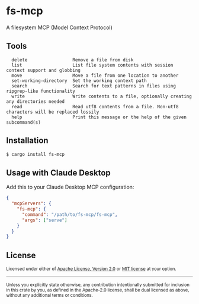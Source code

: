 # fs-mcp

A filesystem MCP (Model Context Protocol)

## Tools
```
  delete                 Remove a file from disk
  list                   List file system contents with session context support and globbing
  move                   Move a file from one location to another
  set-working-directory  Set the working context path
  search                 Search for text patterns in files using ripgrep-like functionality
  write                  Write contents to a file, optionally creating any directories needed
  read                   Read utf8 contents from a file. Non-utf8 characters will be replaced lossily
  help                   Print this message or the help of the given subcommand(s)
```

## Installation

```bash
$ cargo install fs-mcp
```

## Usage with Claude Desktop

Add this to your Claude Desktop MCP configuration:

```json
{
  "mcpServers": {
    "fs-mcp": {
      "command": "/path/to/fs-mcp/fs-mcp",
      "args": ["serve"]
    }
  }
}
```


## License

<sup>
Licensed under either of <a href="LICENSE-APACHE">Apache License, Version
2.0</a> or <a href="LICENSE-MIT">MIT license</a> at your option.
</sup>

---

<sub>
Unless you explicitly state otherwise, any contribution intentionally submitted
for inclusion in this crate by you, as defined in the Apache-2.0 license, shall
be dual licensed as above, without any additional terms or conditions.
</sub>
